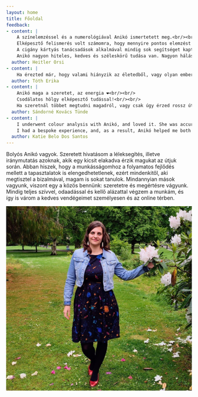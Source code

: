 ```yaml
---
layout: home
title: Főoldal
feedback:
- content: |
    A színelemzéssel és a numerológiával Anikó ismertetett meg.<br/><br/>
    Elképesztő felismerés volt számomra, hogy mennyire pontos elemzést kaptam általa a személyiségemről, hogy miben szorulok fejlődésre, mi hiányzik az életemből.<br/><br/>
    A cigány kártyás tanácsadások alkalmával mindig sok segítséget kaptam, amikor egy nehezebb élethelyzetben szerettem volna tisztábban látni az adott problémát.<br/><br/>
    Anikó nagyon hiteles, kedves és széleskörű tudása van. Nagyon hálás vagyok neki és szívből ajánlom mindenkinek, aki úgy érzi, hogy spirituális támogatásra vágyik.
  author: Heitler Orsi
- content: |
    Ha érezted már, hogy valami hiányzik az életedből, vagy olyan emberek vannak körülötted akikkel nem találod az összhangot, mi is a feladatod, az életutad? Ha benned is legalább egyszer fölmerült már ez a kérdés, akkor a lehető legjobb helyen jársz. Anikó tudása és személyisége garantáltan útmutatót ad akár a kártyára, akár a számmisztikára, vagy a színelemzésre vagy fogékonyabb. Szívből és szeretettel ajánlom 🧡
  author: Tóth Erika
- content: |
    Anikó maga a szeretet, az energia ❤️<br/><br/>
    Csodálatos hölgy elképesztő tudással!<br/><br/>
    Ha szeretnál többet megtudni magadról, vagy csak úgy érzed rossz úton haladsz, mindenkèpp meg kell keresned őt, mert ő az, aki tud segíteni! ❤️❤️❤️
  author: Sándorné Kovács Tünde
- content: |
    I underwent colour analysis with Anikó, and loved it. She was accurate, sensitive and very courteous.<br/><br/>
    I had a bespoke experience, and, as a result, Anikó helped me both personally and professionally. I came out reenergised, and with useful advice. I totally recommend her services.
  author: Katie Belo Dos Santos
---
```


Bolyós Anikó vagyok. Szeretett hivatásom a léleksegítés, illetve iránymutatás azoknak, akik egy kicsit elakadva érzik magukat az útjuk során. Abban hiszek, hogy a munkásságomhoz a folyamatos fejlődés mellett a tapasztalatok is elengedhetetlenek, ezért mindenkitől, aki megtisztel a bizalmával, magam is sokat tanulok. Mindannyian mások vagyunk, viszont egy a közös bennünk: szeretetre és megértésre vágyunk. Mindig teljes szívvel, odaadással és kellő alázattal végzem a munkám, és így is várom a kedves vendégeimet személyesen és az online térben.

![](/assets/img/aniko.jpg)
